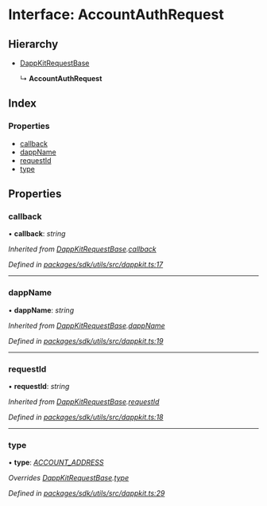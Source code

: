 # Interface: AccountAuthRequest

## Hierarchy

* [DappKitRequestBase](_packages_sdk_utils_src_dappkit_.dappkitrequestbase.md)

  ↳ **AccountAuthRequest**

## Index

### Properties

* [callback](_packages_sdk_utils_src_dappkit_.accountauthrequest.md#callback)
* [dappName](_packages_sdk_utils_src_dappkit_.accountauthrequest.md#dappname)
* [requestId](_packages_sdk_utils_src_dappkit_.accountauthrequest.md#requestid)
* [type](_packages_sdk_utils_src_dappkit_.accountauthrequest.md#type)

## Properties

###  callback

• **callback**: *string*

*Inherited from [DappKitRequestBase](_packages_sdk_utils_src_dappkit_.dappkitrequestbase.md).[callback](_packages_sdk_utils_src_dappkit_.dappkitrequestbase.md#callback)*

*Defined in [packages/sdk/utils/src/dappkit.ts:17](https://github.com/spruceid/celo-monorepo/blob/master/packages/sdk/utils/src/dappkit.ts#L17)*

___

###  dappName

• **dappName**: *string*

*Inherited from [DappKitRequestBase](_packages_sdk_utils_src_dappkit_.dappkitrequestbase.md).[dappName](_packages_sdk_utils_src_dappkit_.dappkitrequestbase.md#dappname)*

*Defined in [packages/sdk/utils/src/dappkit.ts:19](https://github.com/spruceid/celo-monorepo/blob/master/packages/sdk/utils/src/dappkit.ts#L19)*

___

###  requestId

• **requestId**: *string*

*Inherited from [DappKitRequestBase](_packages_sdk_utils_src_dappkit_.dappkitrequestbase.md).[requestId](_packages_sdk_utils_src_dappkit_.dappkitrequestbase.md#requestid)*

*Defined in [packages/sdk/utils/src/dappkit.ts:18](https://github.com/spruceid/celo-monorepo/blob/master/packages/sdk/utils/src/dappkit.ts#L18)*

___

###  type

• **type**: *[ACCOUNT_ADDRESS](../enums/_packages_sdk_utils_src_dappkit_.dappkitrequesttypes.md#account_address)*

*Overrides [DappKitRequestBase](_packages_sdk_utils_src_dappkit_.dappkitrequestbase.md).[type](_packages_sdk_utils_src_dappkit_.dappkitrequestbase.md#type)*

*Defined in [packages/sdk/utils/src/dappkit.ts:29](https://github.com/spruceid/celo-monorepo/blob/master/packages/sdk/utils/src/dappkit.ts#L29)*
